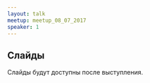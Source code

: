 ```yaml
---
layout: talk
meetup: meetup_08_07_2017
speaker: 1
---
```


## Слайды

Слайды будут доступны после выступления.

